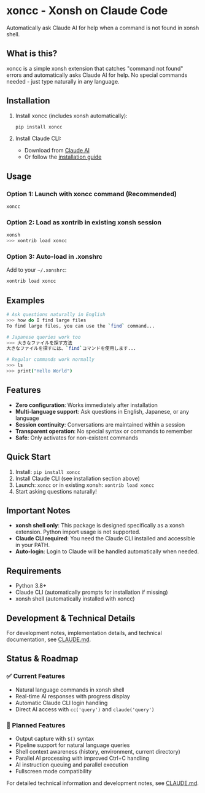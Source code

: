 # xoncc - Xonsh on Claude Code

Automatically ask Claude AI for help when a command is not found in xonsh shell.

## What is this?

xoncc is a simple xonsh extension that catches "command not found" errors and automatically asks Claude AI for help. No special commands needed - just type naturally in any language.

## Installation

1. Install xoncc (includes xonsh automatically):
   ```bash
   pip install xoncc
   ```

2. Install Claude CLI:
   - Download from [Claude AI](https://claude.ai/download)
   - Or follow the [installation guide](https://docs.anthropic.com/en/docs/claude-code/getting-started)

## Usage

### Option 1: Launch with xoncc command (Recommended)
```bash
xoncc
```

### Option 2: Load as xontrib in existing xonsh session
```bash
xonsh
>>> xontrib load xoncc
```

### Option 3: Auto-load in .xonshrc
Add to your `~/.xonshrc`:
```python
xontrib load xoncc
```

## Examples

```bash
# Ask questions naturally in English
>>> how do I find large files
To find large files, you can use the `find` command...

# Japanese queries work too
>>> 大きなファイルを探す方法
大きなファイルを探すには、`find`コマンドを使用します...

# Regular commands work normally
>>> ls
>>> print("Hello World")
```

## Features

- **Zero configuration**: Works immediately after installation
- **Multi-language support**: Ask questions in English, Japanese, or any language
- **Session continuity**: Conversations are maintained within a session
- **Transparent operation**: No special syntax or commands to remember
- **Safe**: Only activates for non-existent commands

## Quick Start

1. Install: `pip install xoncc`
2. Install Claude CLI (see installation section above)
3. Launch: `xoncc` or in existing xonsh: `xontrib load xoncc`
4. Start asking questions naturally!

## Important Notes

- **xonsh shell only**: This package is designed specifically as a xonsh extension. Python import usage is not supported.
- **Claude CLI required**: You need the Claude CLI installed and accessible in your PATH.
- **Auto-login**: Login to Claude will be handled automatically when needed.

## Requirements

- Python 3.8+
- Claude CLI (automatically prompts for installation if missing)
- xonsh shell (automatically installed with xoncc)

## Development & Technical Details

For development notes, implementation details, and technical documentation, see [CLAUDE.md](CLAUDE.md).

## Status & Roadmap

### ✅ Current Features
- Natural language commands in xonsh shell
- Real-time AI responses with progress display
- Automatic Claude CLI login handling
- Direct AI access with `cc('query')` and `claude('query')`

### 🚧 Planned Features
- Output capture with `$()` syntax
- Pipeline support for natural language queries
- Shell context awareness (history, environment, current directory)
- Parallel AI processing with improved Ctrl+C handling
- AI instruction queuing and parallel execution
- Fullscreen mode compatibility

For detailed technical information and development notes, see [CLAUDE.md](CLAUDE.md).